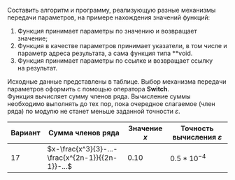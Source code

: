 Составить алгоритм и программу, реализующую разные механизмы передачи параметров, на примере нахождения значений функций:
1. Функция принимает параметры по значению и возвращает значение;
2. Функция в качестве параметров принимает указатели, в том числе и параметр адреса результата, а сама функция типа **void.
3. Функция принимает параметры по ссылке и возвращает ссылку на результат.
  
Исходные данные представлены в таблице. Выбор механизма передачи параметров оформить с помощью оператора **Switch**.  
Функция вычисляет сумму членов ряда. Вычисление суммы необходимо выполнять до тех пор, пока очередное слагаемое (член ряда) по модулю не станет меньше заданной точности $ε$.  

| Вариант | Сумма членов ряда                                 | Значение $x$ | Точность вычисления $ε$ |
| ------- | ------------------------------------------------- | ------------ | ----------------------- |
| 17      | $x-\frac{x^3}{3}-...-\frac{x^{2n-1}}{{2n-1}}-...$ | $0.10$       | $0.5*10^{-4}$           |

